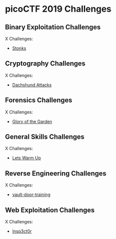 # picoCTF 2019 Challenges

## Binary Exploitation Challenges

X Challenges:
- [Stonks](Binary_Exploitation/Stonks.md)

## Cryptography Challenges

X Challenges:
- [Dachshund Attacks](Cryptography/Dachshund_Attacks.md)

## Forensics Challenges

X Challenges: 
- [Glory of the Garden](Forensics/Glory_of_the_Garden.md)

## General Skills Challenges

X Challenges: 
- [Lets Warm Up](General_Skills/Lets_Warm_Up.md)

## Reverse Engineering Challenges

X Challenges:
- [vault-door-training](Reverse_Engineering/vault-door-training.md)

## Web Exploitation Challenges

X Challenges:
- [Insp3ct0r](Web_Exploitation/Insp3ct0r.md)
